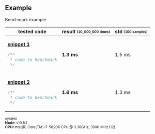 ## Example
Benchmark example
<table><thead><tr><th>tested code</th><th>result <sub><sup>(10_000_000 times)</sup></sub></th><th>std <sub><sup>(100 samples)</sup></sub></th></tr></thead><tbody>
<tr></tr><tr><td>

[**snippet 1**](/benchmarks//example/snippet-1.js)

```javascript
/**
 * code to benchmark
 */
```

</td><td><b>1.3 ms</b></td><td>1.5 ms</td></tr>
<tr></tr><tr><td>

[**snippet 2**](/benchmarks//example/snippet-2.js)

```javascript
/**
 * code to benchmark
 */
```

</td><td><b>1.6 ms</b></td><td>1.3 ms</td></tr>
</tbody></table>
<sub>system<br><b>Node: </b> v19.8.1 <br><b>CPU: </b>Intel(R) Core(TM) i7-5820K CPU @ 3.30GHz, 3900 MHz (12)</sub>
